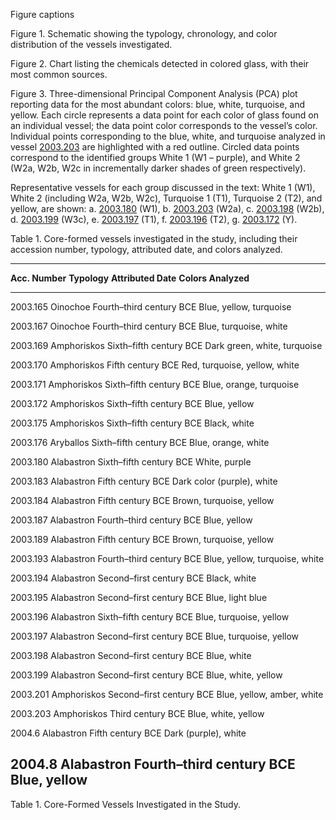 Figure captions

Figure 1. Schematic showing the typology, chronology, and color distribution of the vessels investigated.

Figure 2. Chart listing the chemicals detected in colored glass, with their most common sources.

Figure 3. Three-dimensional Principal Component Analysis (PCA) plot reporting data for the most abundant colors: blue, white, turquoise, and yellow. Each circle represents a data point for each color of glass found on an individual vessel; the data point color corresponds to the vessel’s color. Individual points corresponding to the blue, white, and turquoise analyzed in vessel [2003.203](#num) are highlighted with a red outline. Circled data points correspond to the identified groups White 1 (W1 – purple), and White 2 (W2a, W2b, W2c in incrementally darker shades of green respectively).

Representative vessels for each group discussed in the text: White 1 (W1), White 2 (including W2a, W2b, W2c), Turquoise 1 (T1), Turquoise 2 (T2), and yellow, are shown: a. [2003.180](#num) (W1), b. [2003.203](#num) (W2a), c. [2003.198](#num) (W2b), d. [2003.199](#num) (W3c), e. [2003.197](#num) (T1), f. [2003.196](#num) (T2), g. [2003.172](#num) (Y).

Table 1. Core-formed vessels investigated in the study, including their accession number, typology, attributed date, and colors analyzed.

  --------------------------------------------------------------------------------------------
  **Acc. Number**   **Typology**   **Attributed Date**        **Colors Analyzed**
  ----------------- -------------- -------------------------- --------------------------------
  2003.165          Oinochoe       Fourth–third century BCE   Blue, yellow, turquoise

  2003.167          Oinochoe       Fourth–third century BCE   Blue, turquoise, white

  2003.169          Amphoriskos    Sixth–fifth century BCE    Dark green, white, turquoise

  2003.170          Amphoriskos    Fifth century BCE          Red, turquoise, yellow, white

  2003.171          Amphoriskos    Sixth–fifth century BCE    Blue, orange, turquoise

  2003.172          Amphoriskos    Sixth–fifth century BCE    Blue, yellow

  2003.175          Amphoriskos    Sixth–fifth century BCE    Black, white

  2003.176          Aryballos      Sixth–fifth century BCE    Blue, orange, white

  2003.180          Alabastron     Sixth–fifth century BCE    White, purple

  2003.183          Alabastron     Fifth century BCE          Dark color (purple), white

  2003.184          Alabastron     Fifth century BCE          Brown, turquoise, yellow

  2003.187          Alabastron     Fourth–third century BCE   Blue, yellow

  2003.189          Alabastron     Fifth century BCE          Brown, turquoise, yellow

  2003.193          Alabastron     Fourth–third century BCE   Blue, yellow, turquoise, white

  2003.194          Alabastron     Second–first century BCE   Black, white

  2003.195          Alabastron     Second–first century BCE   Blue, light blue

  2003.196          Alabastron     Sixth–fifth century BCE    Blue, turquoise, yellow

  2003.197          Alabastron     Second–first century BCE   Blue, turquoise, yellow

  2003.198          Alabastron     Second–first century BCE   Blue, white

  2003.199          Alabastron     Second–first century BCE   Blue, white, yellow

  2003.201          Amphoriskos    Second–first century BCE   Blue, yellow, amber, white

  2003.203          Amphoriskos    Third century BCE          Blue, white, yellow

  2004.6            Alabastron     Fifth century BCE          Dark (purple), white

  2004.8            Alabastron     Fourth–third century BCE   Blue, yellow
  --------------------------------------------------------------------------------------------

Table 1. Core-Formed Vessels Investigated in the Study.
